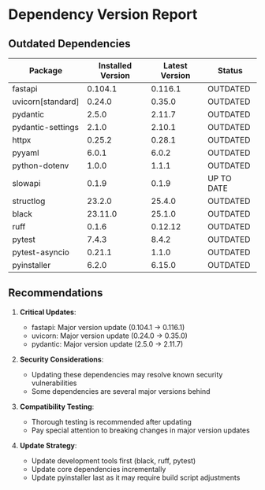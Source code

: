 # Dependency Version Report

## Outdated Dependencies

| Package | Installed Version | Latest Version | Status |
|---------|------------------|----------------|--------|
| fastapi | 0.104.1 | 0.116.1 | OUTDATED |
| uvicorn[standard] | 0.24.0 | 0.35.0 | OUTDATED |
| pydantic | 2.5.0 | 2.11.7 | OUTDATED |
| pydantic-settings | 2.1.0 | 2.10.1 | OUTDATED |
| httpx | 0.25.2 | 0.28.1 | OUTDATED |
| pyyaml | 6.0.1 | 6.0.2 | OUTDATED |
| python-dotenv | 1.0.0 | 1.1.1 | OUTDATED |
| slowapi | 0.1.9 | 0.1.9 | UP TO DATE |
| structlog | 23.2.0 | 25.4.0 | OUTDATED |
| black | 23.11.0 | 25.1.0 | OUTDATED |
| ruff | 0.1.6 | 0.12.12 | OUTDATED |
| pytest | 7.4.3 | 8.4.2 | OUTDATED |
| pytest-asyncio | 0.21.1 | 1.1.0 | OUTDATED |
| pyinstaller | 6.2.0 | 6.15.0 | OUTDATED |

## Recommendations

1. **Critical Updates**:
   - fastapi: Major version update (0.104.1 → 0.116.1)
   - uvicorn: Major version update (0.24.0 → 0.35.0)
   - pydantic: Major version update (2.5.0 → 2.11.7)

2. **Security Considerations**:
   - Updating these dependencies may resolve known security vulnerabilities
   - Some dependencies are several major versions behind

3. **Compatibility Testing**:
   - Thorough testing is recommended after updating
   - Pay special attention to breaking changes in major version updates

4. **Update Strategy**:
   - Update development tools first (black, ruff, pytest)
   - Update core dependencies incrementally
   - Update pyinstaller last as it may require build script adjustments
